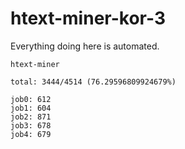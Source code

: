 # htext-miner-kor-3

Everything doing here is automated.

```
htext-miner

total: 3444/4514 (76.29596809924679%)

job0: 612
job1: 604
job2: 871
job3: 678
job4: 679
```